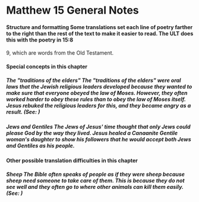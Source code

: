 
# Matthew 15 General Notes 
#### Structure and formatting  Some translations set each line of poetry farther to the right than the rest of the text to make it easier to read. The ULT does this with the poetry in 15:8
9, which are words from the Old Testament.  
#### Special concepts in this chapter  
##### The "traditions of the elders"  The "traditions of the elders" were oral laws that the Jewish religious leaders developed because they wanted to make sure that everyone obeyed the law of Moses. However, they often worked harder to obey these rules than to obey the law of Moses itself. Jesus rebuked the religious leaders for this, and they became angry as a result. (See: )  
##### Jews and Gentiles  The Jews of Jesus' time thought that only Jews could please God by the way they lived. Jesus healed a Canaanite Gentile woman's daughter to show his followers that he would accept both Jews and Gentiles as his people.  
#### Other possible translation difficulties in this chapter  
##### Sheep  The Bible often speaks of people as if they were sheep because sheep need someone to take care of them. This is because they do not see well and they often go to where other animals can kill them easily. (See: ) 